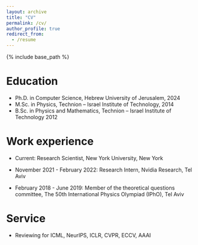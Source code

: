 ```yaml
---
layout: archive
title: "CV"
permalink: /cv/
author_profile: true
redirect_from:
  - /resume
---
```


{% include base_path %}

Education
======
* Ph.D. in Computer Science, Hebrew University of Jerusalem, 2024
* M.Sc. in Physics, Technion – Israel Institute of Technology, 2014
* B.Sc. in Physics and Mathematics, Technion – Israel Institute of Technology 2012

Work experience
======
* Current: Research Scientist, New York University, New York

* November 2021 - February 2022: Research Intern, Nvidia Research, Tel Aviv

* February 2018 - June 2019: Member of the theoretical questions committee, The 50th International Physics Olympiad (IPhO), Tel Aviv
  
  
Service 
======
* Reviewing for ICML, NeurIPS, ICLR, CVPR, ECCV, AAAI

